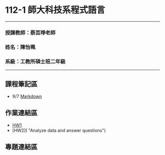 # 112-1 師大科技系程式語言
* * *
### 授課教師：蔡芸琤老師
### 姓名：陳怡珮
### 系級：工教所碩士班二年級
* * *

## 課程筆記區
* 9/7 [Markdown](https://github.com/othree/markdown-syntax-zhtw/blob/master/ "Markdown Syntax") 

## 作業連結區
+ [HW1](https://github.com/PollieChen/112-1-Program-Language/blob/main/HW1/HW1.ipynb)
+ [HW2]( "Analyze data and answer questions")
## 專題連結區
